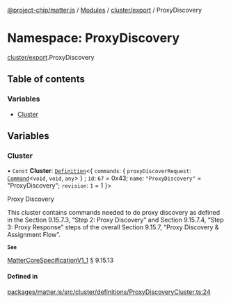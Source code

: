 [@project-chip/matter.js](../README.md) / [Modules](../modules.md) / [cluster/export](cluster_export.md) / ProxyDiscovery

# Namespace: ProxyDiscovery

[cluster/export](cluster_export.md).ProxyDiscovery

## Table of contents

### Variables

- [Cluster](cluster_export.ProxyDiscovery.md#cluster)

## Variables

### Cluster

• `Const` **Cluster**: [`Definition`](cluster_export.ClusterFactory.md#definition)\<\{ `commands`: \{ `proxyDiscoverRequest`: [`Command`](cluster_export.md#command)\<`void`, `void`, `any`\>  } ; `id`: ``67`` = 0x43; `name`: ``"ProxyDiscovery"`` = "ProxyDiscovery"; `revision`: ``1`` = 1 }\>

Proxy Discovery

This cluster contains commands needed to do proxy discovery as defined in the Section 9.15.7.3, “Step 2: Proxy
Discovery” and Section 9.15.7.4, “Step 3: Proxy Response” steps of the overall Section 9.15.7, “Proxy Discovery
& Assignment Flow”.

**`See`**

[MatterCoreSpecificationV1_1](../interfaces/spec_export.MatterCoreSpecificationV1_1.md) § 9.15.13

#### Defined in

[packages/matter.js/src/cluster/definitions/ProxyDiscoveryCluster.ts:24](https://github.com/project-chip/matter.js/blob/dfd1dc35/packages/matter.js/src/cluster/definitions/ProxyDiscoveryCluster.ts#L24)
